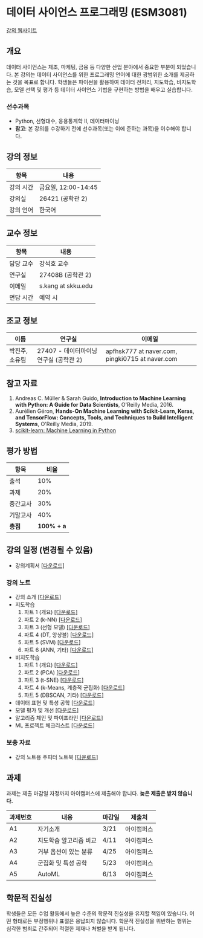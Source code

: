 # 데이터 사이언스 프로그래밍 (ESM3081)

[강의 웹사이트](https://sites.google.com/view/skkudm/courses/2025s_esm3081)

## 개요

데이터 사이언스는 제조, 마케팅, 금융 등 다양한 산업 분야에서 중요한 부분이 되었습니다. 본 강의는 데이터 사이언스를 위한 프로그래밍 언어에 대한 광범위한 소개를 제공하는 것을 목표로 합니다. 학생들은 파이썬을 활용하여 데이터 전처리, 지도학습, 비지도학습, 모델 선택 및 평가 등 데이터 사이언스 기법을 구현하는 방법을 배우고 실습합니다.

### 선수과목

- Python, 선형대수, 응용통계학 II, 데이터마이닝
- **참고**: 본 강의를 수강하기 전에 선수과목(또는 이에 준하는 과목)을 이수해야 합니다.

## 강의 정보

| 항목      | 내용                |
| --------- | ------------------- |
| 강의 시간 | 금요일, 12:00-14:45 |
| 강의실    | 26421 (공학관 2)    |
| 강의 언어 | 한국어              |

## 교수 정보

| 항목      | 내용               |
| --------- | ------------------ |
| 담당 교수 | 강석호 교수        |
| 연구실    | 27408B (공학관 2)  |
| 이메일    | s.kang at skku.edu |
| 면담 시간 | 예약 시            |

## 조교 정보

| 이름           | 연구실                                 | 이메일                                          |
| -------------- | -------------------------------------- | ----------------------------------------------- |
| 박진주, 소유림 | 27407 - 데이터마이닝 연구실 (공학관 2) | apfhsk777 at naver.com, pingki0715 at naver.com |

## 참고 자료

1. Andreas C. Müller & Sarah Guido, **Introduction to Machine Learning with Python: A Guide for Data Scientists**, O'Reilly Media, 2016.
2. Aurélien Géron, **Hands-On Machine Learning with Scikit-Learn, Keras, and TensorFlow: Concepts, Tools, and Techniques to Build Intelligent Systems**, O'Reilly Media, 2019.
3. [scikit-learn: Machine Learning in Python](https://scikit-learn.org/)

## 평가 방법

| 항목     | 비율         |
| -------- | ------------ |
| 출석     | 10%          |
| 과제     | 20%          |
| 중간고사 | 30%          |
| 기말고사 | 40%          |
| **총점** | **100% + a** |

## 강의 일정 (변경될 수 있음)

- 강의계획서 [[다운로드]](https://www.dropbox.com/scl/fi/j0y7esafqbaisxvcedr7t/2025S_ESM3081_syllabus_v1.0.docx?rlkey=tnja7edyd10dt1nmf0m9keek2&dl=0)

### 강의 노트

- 강의 소개 [[다운로드]](https://www.dropbox.com/s/gw9gapb9vtfhp3d/0.%20Course%20Introduction.pdf?dl=0)
- 지도학습
  1. 파트 1 (개요) [[다운로드]](https://www.dropbox.com/s/0deudblpwezedai/1.%20Supervised_Learning_1_Basics.pdf?dl=0)
  2. 파트 2 (k-NN) [[다운로드]](https://www.dropbox.com/s/k7xu7lubxy8kzgw/1.%20Supervised_Learning_2_k_Nearest_Neighbors.pdf?dl=0)
  3. 파트 3 (선형 모델) [[다운로드]](https://www.dropbox.com/s/z2qgr2gdjsfk23b/1.%20Supervised_Learning_3_Linear_Models.pdf?dl=0)
  4. 파트 4 (DT, 앙상블) [[다운로드]](https://www.dropbox.com/s/0xjqlmj6dm4dwjw/1.%20Supervised_Learning_4_Decision_Trees_Ensembles.pdf?dl=0)
  5. 파트 5 (SVM) [[다운로드]](https://www.dropbox.com/s/hvl8krip3do0lht/1.%20Supervised_Learning_5_Support_Vector_Machines.pdf?dl=0)
  6. 파트 6 (ANN, 기타) [[다운로드]](https://www.dropbox.com/s/y2yuj0kecr1erej/1.%20Supervised_Learning_6_Neural_Networks.pdf?dl=0)
- 비지도학습
  1. 파트 1 (개요) [[다운로드]](https://www.dropbox.com/s/izak3ujgwxhtl0o/2.%20Unsupervised_Learning_1_Basics.pdf?dl=0)
  2. 파트 2 (PCA) [[다운로드]](https://www.dropbox.com/s/z4tl0mthorq101l/2.%20Unsupervised_Learning_2_PCA.pdf?dl=0)
  3. 파트 3 (t-SNE) [[다운로드]](https://www.dropbox.com/s/pjb8e1k54ruzr26/2.%20Unsupervised_Learning_3_tSNE.pdf?dl=0)
  4. 파트 4 (k-Means, 계층적 군집화) [[다운로드]](https://www.dropbox.com/s/p740ob2neu8nyzf/2.%20Unsupervised_Learning_4_kMeans_HC.pdf?dl=0)
  5. 파트 5 (DBSCAN, 기타) [[다운로드]](https://www.dropbox.com/s/kcqa0zrqzd37mg9/2.%20Unsupervised_Learning_5_DBC.pdf?dl=0)
- 데이터 표현 및 특성 공학 [[다운로드]](https://www.dropbox.com/s/8eaprlisnrfjvul/3.%20Representing_Data_and_Engineering_Features.pdf?dl=0)
- 모델 평가 및 개선 [[다운로드]](https://www.dropbox.com/s/lnx7s8e5udr6jiw/4.%20Model_Evaluation_and_Improvement.pdf?dl=0)
- 알고리즘 체인 및 파이프라인 [[다운로드]](https://www.dropbox.com/s/dn65c652rpfnbs1/5.%20Algorithm_Chains_and_Pipelines.pdf?dl=0)
- ML 프로젝트 체크리스트 [[다운로드]](https://www.dropbox.com/s/fay0qjysnwx5eyz/6.%20ML_PJT_checklist.pdf?dl=0)

### 보충 자료

- 강의 노트용 주피터 노트북 [[다운로드]](https://www.dropbox.com/scl/fi/8g1mbuxv67ob18tqz9llp/ESM3081_Jupyter_files.zip?rlkey=yg57k8ytg7duyulf0xsuv2ad5&dl=0)

## 과제

과제는 제출 마감일 자정까지 아이캠퍼스에 제출해야 합니다. **늦은 제출은 받지 않습니다.**

| 과제번호 | 내용                   | 마감일 | 제출처     |
| -------- | ---------------------- | ------ | ---------- |
| A1       | 자기소개               | 3/21   | 아이캠퍼스 |
| A2       | 지도학습 알고리즘 비교 | 4/11   | 아이캠퍼스 |
| A3       | 거부 옵션이 있는 분류  | 4/25   | 아이캠퍼스 |
| A4       | 군집화 및 특성 공학    | 5/23   | 아이캠퍼스 |
| A5       | AutoML                 | 6/13   | 아이캠퍼스 |

## 학문적 진실성

학생들은 모든 수업 활동에서 높은 수준의 학문적 진실성을 유지할 책임이 있습니다. 어떤 형태로든 부정행위나 표절은 용납되지 않습니다. 학문적 진실성을 위반하는 행위는 심각한 범죄로 간주되어 적절한 제재나 처벌을 받게 됩니다.
